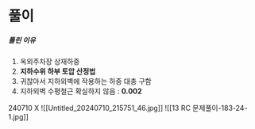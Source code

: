# 풀이
##### 틀린 이유
1. 옥외주차장 상재하중
2. **지하수위 하부 토압 산정법**
3. 귀찮아서 지하외벽에 작용하는 하중 대충 구함
4. 지하외벽 수평철근 확실하지 않음 : **0.002**



240710 X
![[Untitled_20240710_215751_46.jpg]]
![[13 RC 문제풀이-183-24-1.jpg]]
